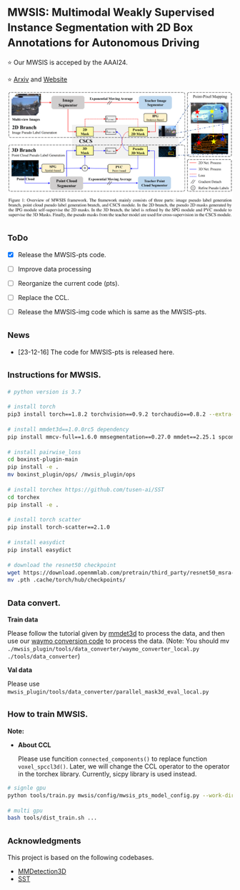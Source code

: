 # <font size=5>MWSIS: Multimodal Weakly Supervised Instance Segmentation with 2D Box Annotations for Autonomous Driving</font>

⭐ Our MWSIS is acceped by the AAAI24.

⭐ [Arxiv](https://arxiv.org/abs/2312.06988) and [Website](https://jiangxb98.github.io/mwsis.github.io/)

![framework](./images/framwork.png)

## <font size=4.5>ToDo</font>

- [x] Release the MWSIS-pts code.

- [ ] Improve data processing
- [ ] Reorganize the current code (pts).
- [ ] Replace the CCL.
- [ ] Release the MWSIS-img code which is same as the MWSIS-pts.

## <font size=4.5>News</font>

- [23-12-16] The code for MWSIS-pts is released here.

## <font size=4.5>Instructions for MWSIS.</font>

```bash
# python version is 3.7

# install torch
pip3 install torch==1.8.2 torchvision==0.9.2 torchaudio==0.8.2 --extra-index-url https://download.pytorch.org/whl/lts/1.8/cu111

# install mmdet3d==1.0.0rc5 dependency
pip install mmcv-full==1.6.0 mmsegmentation==0.27.0 mmdet==2.25.1 spconv-cu111 open3d minio==7.1.11 pymongo==3.12.3 waymo-open-dataset-tf-2-6-0==1.4.9

# install pairwise_loss
cd boxinst-plugin-main
pip install -e .
mv boxinst_plugin/ops/ /mwsis_plugin/ops

# install torchex https://github.com/tusen-ai/SST
cd torchex
pip install -e .

# install torch scatter
pip install torch-scatter==2.1.0

# install easydict
pip install easydict

# download the resnet50 checkpoint
wget https://download.openmmlab.com/pretrain/third_party/resnet50_msra-5891d200.pth
mv .pth .cache/torch/hub/checkpoints/
```

## <font size=4.5>Data convert.</font>

**Train data**

Please follow the tutorial given by [mmdet3d](https://github.com/open-mmlab/mmdetection3d) to process the data, and then use our [waymo conversion code](./tools/data_converter/waymo_converter_local.py) to process the data. (Note: You should mv `./mwsis_plugin/tools/data_converter/waymo_converter_local.py` `./tools/data_converter`)

**Val data**

Please use `mwsis_plugin/tools/data_converter/parallel_mask3d_eval_local.py`

## <font size=4.5>How to train MWSIS.</font>

**Note:**

+ **About CCL**

  Please use funcition `connected_components()` to replace function `voxel_spccl3d()`. Later, we will change the CCL operator to the operator in the torchex library. Currently, sicpy library is used instead.

```bash
# signle gpu
python tools/train.py mwsis/config/mwsis_pts_model_config.py --work-dir <your filepath>

# multi gpu
bash tools/dist_train.sh ...
```

## <font size=4.5>Acknowledgments</font>

This project is based on the following codebases.  

* [MMDetection3D](https://github.com/open-mmlab/mmdetection3d)
* [SST](https://github.com/tusen-ai/SST)
